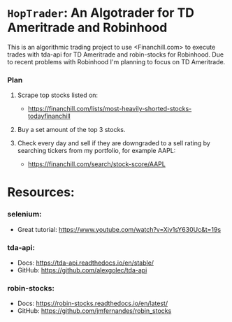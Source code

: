 # `HopTrader`: An Algotrader for TD Ameritrade and Robinhood

This is an algorithmic trading project to use <Financhill.com> to execute trades with tda-api for TD Ameritrade and robin-stocks for Robinhood. Due to recent problems with Robinhood I'm planning to focus on TD Ameritrade.

### Plan
1. Scrape top stocks listed on:

    - https://financhill.com/lists/most-heavily-shorted-stocks-todayfinanchill
    
2. Buy a set amount of the top 3 stocks.

3. Check every day and sell if they are downgraded to a sell rating by searching tickers from my portfolio, for example AAPL:
    - https://financhill.com/search/stock-score/AAPL

# Resources:

### selenium:

- Great tutorial: <https://www.youtube.com/watch?v=Xjv1sY630Uc&t=19s>

### tda-api:


- Docs: <https://tda-api.readthedocs.io/en/stable/>
- GitHub: <https://github.com/alexgolec/tda-api>

### robin-stocks:

- Docs: <https://robin-stocks.readthedocs.io/en/latest/>
- GitHub: <https://github.com/jmfernandes/robin_stocks>
